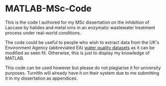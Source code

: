 # MATLAB-MSc-Code
This is the code I authored for my MSc dissertation on the inhibition of Laccase by halides and metal ions in an enzymatic wastewater treatment process under real-world conditions.

The code could be useful to people who wish to extract data from the UK's Environment Agency (abbreviated EA) [water quality datasets](https://environment.data.gov.uk/water-quality/view/download/new) as it can be modified as seen fit. Otherwise, this is just to display my knowledge of MATLAB.

This code can be used however but please do not plagiarise it for university purposes. TurnItIn will already have it on their system due to me submitting it in my dissertation as appendices.
